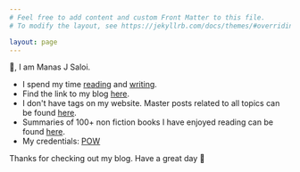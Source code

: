```yaml
---
# Feel free to add content and custom Front Matter to this file.
# To modify the layout, see https://jekyllrb.com/docs/themes/#overriding-theme-defaults

layout: page
---
```

👋, I am Manas J Saloi.

- I spend my time [reading](https://www.goodreads.com/user/show/9698257-manas-saloi) and [writing](https://manassaloi.com/posts/).
- Find the link to my blog [here](https://manassaloi.com/posts/).
- I don't have tags on my website. Master posts related to all topics can be found [here](https://manassaloi.com/links/).
- Summaries of 100+ non fiction books I have enjoyed reading can be found [here](https://manassaloi.com/booksummaries/).
- My credentials: [POW](https://manassaloi.com/proofofwork/)

Thanks for checking out my blog. Have a great day 🤗
